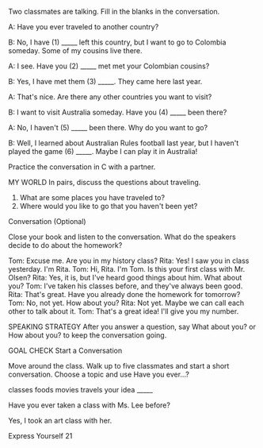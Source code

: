 Two classmates are talking. Fill in the blanks in the conversation.

A: Have you ever traveled to another country?

B: No, I have (1) _____ left this country, but I want to go to Colombia someday. Some of my cousins live there.

A: I see. Have you (2) _____ met met your Colombian cousins?

B: Yes, I have met them (3) _____. They came here last year.

A: That's nice. Are there any other countries you want to visit?

B: I want to visit Australia someday. Have you (4) _____ been there?

A: No, I haven't (5) _____ been there. Why do you want to go?

B: Well, I learned about Australian Rules football last year, but I haven't played the game (6) _____. Maybe I can play it in Australia!

Practice the conversation in C with a partner.

MY WORLD In pairs, discuss the questions about traveling.

1. What are some places you have traveled to?
2. Where would you like to go that you haven't been yet?

Conversation (Optional)

Close your book and listen to the conversation. What do the speakers decide to do about the homework?

Tom: Excuse me. Are you in my history class?
Rita: Yes! I saw you in class yesterday. I'm Rita.
Tom: Hi, Rita. I'm Tom. Is this your first class with Mr. Olsen?
Rita: Yes, it is, but I've heard good things about him. What about you?
Tom: I've taken his classes before, and they've always been good.
Rita: That's great. Have you already done the homework for tomorrow?
Tom: No, not yet. How about you?
Rita: Not yet. Maybe we can call each other to talk about it.
Tom: That's a great idea! I'll give you my number.

SPEAKING STRATEGY
After you answer a question, say What about you? or How about you? to keep the conversation going.

GOAL CHECK Start a Conversation

Move around the class. Walk up to five classmates and start a short conversation. Choose a topic and use Have you ever...?

classes    foods    movies    travels    your idea _____

Have you ever taken a class with Ms. Lee before?

Yes, I took an art class with her.

Express Yourself   21